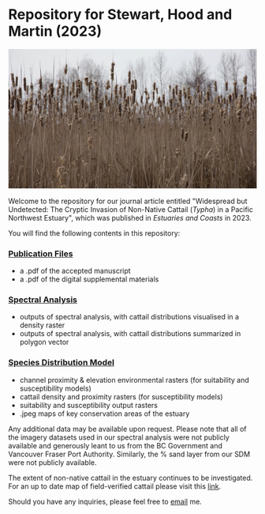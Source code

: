 # Repository for Stewart, Hood and Martin (2023)

![Cattail](https://github.com/asarum-ecological/2023_UndetectedTypha/blob/dfb56f3a7f43b333ca2b0fcd1f4dd50c7d2e5069/README_PIC.jpg)

Welcome to the repository for our journal article entitled "Widespread but Undetected: The Cryptic Invasion of Non-Native Cattail (<i>Typha</i>) in a Pacific Northwest Estuary", which was published in <i>Estuaries and Coasts</i> in 2023. 

You will find the following contents in this repository:

### [Publication Files](https://github.com/asarum-ecological/2023_UndetectedTypha/tree/main/Publication%20Files)
  - a .pdf of the accepted manuscript
  - a .pdf of the digital supplemental materials 

### [Spectral Analysis](https://github.com/asarum-ecological/2023_UndetectedTypha/tree/main/Spectral%20Analysis%20)
  - outputs of spectral analysis, with cattail distributions visualised in a density raster
  - outputs of spectral analysis, with cattail distributions summarized in polygon vector
  
### [Species Distribution Model](https://github.com/asarum-ecological/2023_UndetectedTypha/tree/main/Species%20Distribution%20Model)
  - channel proximity & elevation environmental rasters (for suitability and susceptibility models)
  - cattail density and proximity rasters (for susceptibility models)
  - suitability and susceptibility output rasters
  - .jpeg maps of key conservation areas of the estuary

Any additional data may be available upon request. Please note that all of the imagery datasets used in our spectral analysis were not publicly available and generously leant to us from the BC Government and Vancouver Fraser Port Authority. Similarly, the % sand layer from our SDM were not publicly available. 

The extent of non-native cattail in the estuary continues to be investigated. For an up to date map of field-verified cattail please visit this [link](https://www.google.com/maps/d/u/0/edit?mid=1Gxm6n921sl6ph-dF6LTEKDhTrqaUaCoK&ll=49.137229809022216%2C-123.15205739999999&z=11).

Should you have any inquiries, please feel free to [email](mailto:daniel.stewart@asarum.org) me.
